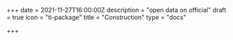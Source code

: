 +++
date = 2021-11-27T16:00:00Z
description = "open data on official"
draft = true
icon = "ti-package"
title = "Construction"
type = "docs"

+++
